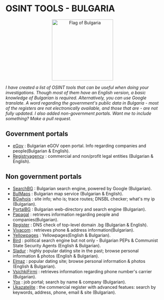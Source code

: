 # OSINT TOOLS - BULGARIA


<a title="SKopp, Public domain, via Wikimedia Commons" href="https://commons.wikimedia.org/wiki/File:Flag_of_Bulgaria.svg"><p align="center"><img width="200" alt="Flag of Bulgaria" src="https://upload.wikimedia.org/wikipedia/commons/thumb/9/9a/Flag_of_Bulgaria.svg/128px-Flag_of_Bulgaria.svg.png"></a></p>

<i>I have created a list of OSINT tools that can be useful when doing your investigations. Though most of them have an English version, a basic knowledge of Bulgarian is required. Alternatively, you can use Google translate. A word regarding the government's public data in Bulgaria - most of the registers are not electronically available, and those that are - are not fully updated. I also added non-government portals. Want me to include something? Make a pull request.</i>
 
 

## Government portals

* [eGov](https://data.egov.bg) : Bulgarian eGOV open portal. Info regarding companies and people(Bulgarian & English). 
* [Registryagency](https://portal.registryagency.bg/en/commercial-register) : commercial and non/profit legal entities (Bulgarian & English).



## Non government portals
* [SearchBG](http://search.bg) : Bulgarian search engine, powered by Google (Bulgarian).
* [BulMaps](https://www.bulmaps.bg/) : Bulgarian map service (Bulgarian & English).
* [BGwhois](http://bgwhois.com) : site info; who is; trace routes; DNSBL checker; what's my ip (Bulgarian).
* [PortalBG](http://portal.bg/index.php) : Bulgarian web-directory and search engine (Bulgarian).
* [Papagal](https://papagal.bg) : retrieves information regarding people and companies(Bulgarian).
* [Register](https://www.register.bg/) : DNS check of top-level domain .bg (Bulgarian & English).
* [Vivacom](https://www.vivacom.bg/bg/residential/polezni-syveti/ukazatel/telefonni-nomera#tabs-anchor) : retrieves phone & address information(Bulgarian).
* [Yellowpages](https://yellowpages.bg/bg/) : Yellowpages(English & Bulgarian).
* [Bird](https://bird.bg/tr/) : political search engine but not only - Bulgarian PEPs & Communist State Security Agents (English & Bulgarian).
* [Sladur](http://www.sladur.com) : highly popular dating site in the past; browse personal information & photos (English & Bulgarian).
* [Elmaz](https://www.elmaz.com/zapoznanstva/) : popular dating site; browse personal information & photos (English & Bulgarian).
* [VsichkiFirmi](https://vsichkifirmi.com/) : retrieves information regarding phone number's carrier (Bulgarian).
* [Yox](https://yox.bg) : job portal; search by name & company (Bulgarian).
* [Ukazatelite](https://www.ukazatelite.com) : the commercial register with advanced featues: search by keywords, address, phone, email & site (Bulgarian).
